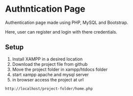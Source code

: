 # Authntication Page 
Authentication page made using PHP, MySQL and Bootstrap.

Here, user can register and login with there credentials.

## Setup
1. Install XAMPP in a desired location 
2. Download the project file from github
3. Move the project folder in xampp/htdocs folder
4. start xampp apache and mysql server
5. in browser access the project at url


```
http://localhost/project-folder/home.php
```
